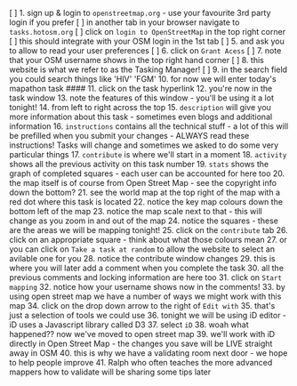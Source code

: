 [ ] 1. sign up & login to `openstreetmap.org` - use your favourite 3rd party login if you prefer
[ ] in another tab in your browser navigate to `tasks.hotosm.org`
[ ] click on `login to OpenStreetMap` in the top right corner
[ ] this should integrate with your OSM login in the 1st tab
[ ] 5. and ask you to allow to read your user preferences
[ ] 6. click on `Grant Acess`
[ ] 7. note that your OSM username shows in the top right hand corner
[ ] 8. this website is what we refer to as the Tasking Manager!
[ ] 9. in the search field you could search things like 'HIV' 'FGM'
 10. for now we will enter today's mapathon task ####
 11. click on the task hyperlink
 12. you're now in the task window
 13. note the features of this window - you'll be using it a lot tonight!
 14. from left to right across the top
 15. `description` will give you more information about this task - sometimes even blogs and additional information
 16. `instructions` contains all the technical stuff - a lot of this will be prefilled when you submit your changes - ALWAYS read these instructions! Tasks will change and sometimes we asked to do some very particular things
 17. `contribute` is where we'll start in a moment
 18. `activity` shows all the previous activity on this task number
 19. `stats` shows the graph of completed squares - each user can be accounted for here too
 20. the map itself is of course from Open Street Map - see the copyright info down the bottom?
 21. see the world map at the top right of the map with a red dot where this task is located
 22. notice the key map colours down the bottom left of the map
 23. notice the map scale next to that - this will change as you zoom in and out of the map
 24. notice the squares - these are the areas we will be mapping tonight!
 25. click on the `contribute` tab
 26. click on an appropriate square - think about what those colours mean
 27. or you can click on `Take a task at random` to allow the website to select an avilable one for you
 28. notice the contribute window changes
 29. this is where you will later add a comment when you complete the task
 30. all the previous comments and locking information are here too
 31. click on `Start mapping`
 32. notice how your username shows now in the comments!
 33. by using open street map we have a number of ways we might work with this map
 34. click on the drop down arrow to the right of `Edit with`
 35. that's just a selection of tools we could use
 36. tonight we will be using iD editor - iD uses a Javascript library called D3
 37. select `iD`
 38. woah what happened?? now we've moved to open street map
 39. we'll work with iD directly in Open Street Map - the changes you save will be LIVE straight away in OSM
 40. this is why we have a validating room next door - we hope to help people improve
 41. Ralph who often teaches the more advanced mappers how to validate will be sharing some tips later


